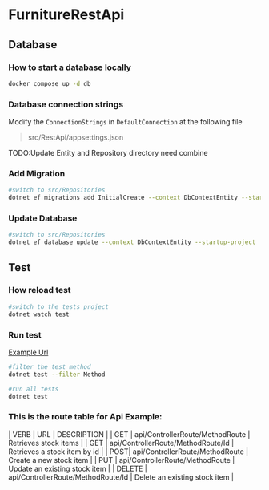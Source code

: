 # FurnitureRestApi

## Database

### How to start a database locally

```sh
docker compose up -d db
```

### Database connection strings
Modify the `ConnectionStrings` in `DefaultConnection` at the following file

>src/RestApi/appsettings.json


TODO:Update Entity and Repository directory need combine
### Add Migration
```sh
#switch to src/Repositories
dotnet ef migrations add InitialCreate --context DbContextEntity --startup-project ../RestApi
```
### Update Database

```sh
#switch to src/Repositories
dotnet ef database update --context DbContextEntity --startup-project ../RestApi
```

## Test

### How reload test

```sh
#switch to the tests project
dotnet watch test
```

### Run test

[Example Url](https://docs.microsoft.com/en-us/dotnet/core/testing/selective-unit-tests?pivots=mstest)

```sh
#filter the test method
dotnet test --filter Method
```

```sh
#run all tests
dotnet test
```

### This is the route table for Api Example:

| VERB | URL | DESCRIPTION |
| GET | api/ControllerRoute/MethodRoute | Retrieves stock items |
| GET | api/ControllerRoute/MethodRoute/Id | Retrieves a stock item by id |
| POST| api/ControllerRoute/MethodRoute | Create a new stock item |
| PUT | api/ControllerRoute/MethodRoute | Update an existing stock item |
| DELETE | api/ControllerRoute/MethodRoute/Id | Delete an existing stock item |
